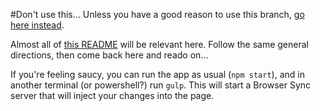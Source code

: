 #Don't use this...
Unless you have a good reason to use this branch, [go here instead](https://github.com/CommandAlkon/pe-seed/tree/master).

Almost all of [this README](https://github.com/CommandAlkon/pe-seed/blob/master/README.md) will be relevant here. Follow the same general directions, then come back here and reado on...

If you're feeling saucy, you can run the app as usual (`npm start`), and in another terminal (or powershell?) run `gulp`. This will start a Browser Sync server that will inject your changes into the page.

